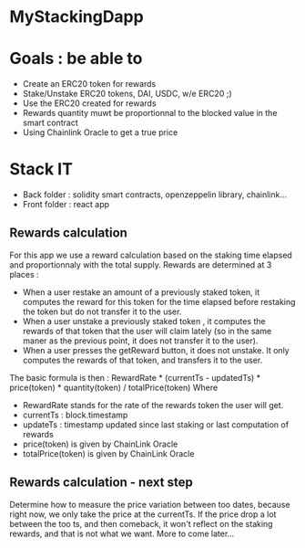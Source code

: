 # MyStackingDapp

# Goals : be able to
- Create an ERC20 token for rewards
- Stake/Unstake ERC20 tokens, DAI, USDC, w/e ERC20 ;)
- Use the ERC20 created for rewards
- Rewards quantity muwt be proportionnal to the blocked value in the smart contract
- Using Chainlink Oracle to get a true price

# Stack IT
- Back folder : solidity smart contracts, openzeppelin library, chainlink...
- Front folder : react app

## Rewards calculation
For this app we use a reward calculation based on the staking time elapsed and proportionnaly with the total supply.
Rewards are determined at 3 places :
- When a user restake an amount of a previously staked token, it computes the reward for this token for the time elapsed before restaking the token but do not transfer it to the user.
- When a user unstake a previously staked token , it computes the rewards of that token that the user will claim lately (so in the same maner as the previous point, it does not transfer it to the user).
- When a user presses the getReward button, it does not unstake. It only computes the rewards of that token, and transfers it to the user.

The basic formula is then : RewardRate * (currentTs - updatedTs) * price(token) * quantity(token) / totalPrice(token)
Where
- RewardRate stands for the rate of the rewards token the user will get.
- currentTs : block.timestamp
- updateTs : timestamp updated since last staking or last computation of rewards
- price(token) is given by ChainLink Oracle
- totalPrice(token) is given by ChainLink Oracle

## Rewards calculation - next step
Determine how to measure the price variation between too dates, because right now, we only take the price at the currentTs. If the price drop a lot between the too ts, and then comeback, it won't reflect on the staking rewards, and that is not what we want. 
More to come later...

